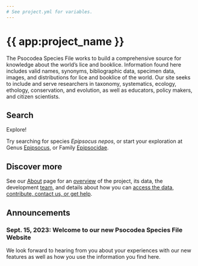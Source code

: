 ```yaml
---
# See project.yml for variables.
---
```


# {{ app:project_name }}
The Psocodea Species File works to build a comprehensive source for knowledge about the world’s lice and booklice. Information found here includes valid names, synonyms, bibliographic data, specimen data, images, and distributions for lice and booklice of the world. Our site seeks to include and serve researchers in taxonomy, systematics, ecology, ethology, conservation, and evolution, as well as educators, policy makers, and citizen scientists.

## Search

<autocomplete-otu class="w-80 place-content-center" placeholder="Search by taxon name"/>

Explore!

Try searching for species _Epipsocus nepos_, or start your exploration at Genus [Epipsocus](/otus/871679/overview),  or Family [Epipsocidae](/otus/871605/overview).


## Discover more
See our [About](about) page for an [overview](about#overview) of the project, its data, the development [team](about#project-development-and-maintenance), and details about how you can [access the data, contribute, contact us, or get help](about#contribute-or-get-help). 

## Announcements

### Sept. 15, 2023: Welcome to our new Psocodea Species File Website
<p>We look forward to hearing from you about your experiences with our new features as well as how you use the information you find here.</p>
